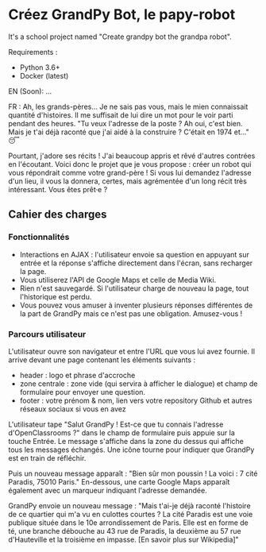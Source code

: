 # Créez GrandPy Bot, le papy-robot

It's a school project named "Create grandpy bot the grandpa robot".

Requirements :
- Python 3.6+
- Docker (latest)

EN (Soon):
...

FR :
Ah, les grands-pères... Je ne sais pas vous, mais le mien connaissait quantité d'histoires.
Il me suffisait de lui dire un mot pour le voir parti pendant des heures. 
"Tu veux l'adresse de la poste ? Ah oui, c'est bien. Mais je t'ai déjà raconté que j'ai aidé à la construire ?
C'était en 1974 et..." 😴

Pourtant, j'adore ses récits ! J'ai beaucoup appris et rêvé d'autres contrées en l'écoutant.
Voici donc le projet que je vous propose : créer un robot qui vous répondrait comme votre grand-père !
Si vous lui demandez l'adresse d'un lieu, il vous la donnera, certes, mais agrémentée d'un long récit très intéressant. Vous êtes prêt·e ?

## Cahier des charges

### Fonctionnalités
- Interactions en AJAX : l'utilisateur envoie sa question en appuyant sur entrée et la réponse s'affiche directement dans l'écran, sans recharger la page.
- Vous utiliserez l'API de Google Maps et celle de Media Wiki.
- Rien n'est sauvegardé. Si l'utilisateur charge de nouveau la page, tout l'historique est perdu.
- Vous pouvez vous amuser à inventer plusieurs réponses différentes de la part de GrandPy mais ce n'est pas une obligation. Amusez-vous !

### Parcours utilisateur
L'utilisateur ouvre son navigateur et entre l'URL que vous lui avez fournie. Il arrive devant une page contenant les éléments suivants :

- header : logo et phrase d'accroche
- zone centrale : zone vide (qui servira à afficher le dialogue) et champ de formulaire pour envoyer une question.
- footer : votre prénom & nom, lien vers votre repository Github et autres réseaux sociaux si vous en avez

L'utilisateur tape "Salut GrandPy ! Est-ce que tu connais l'adresse d'OpenClassrooms ?" dans le champ de formulaire puis appuie sur la touche Entrée. Le message s'affiche dans la zone du dessus qui affiche tous les messages échangés. Une icône tourne pour indiquer que GrandPy est en train de réfléchir.

Puis un nouveau message apparaît : "Bien sûr mon poussin ! La voici : 7 cité Paradis, 75010 Paris." En-dessous, une carte Google Maps apparaît également avec un marqueur indiquant l'adresse demandée.

GrandPy envoie un nouveau message : "Mais t'ai-je déjà raconté l'histoire de ce quartier qui m'a vu en culottes courtes ? La cité Paradis est une voie publique située dans le 10e arrondissement de Paris. Elle est en forme de té, une branche débouche au 43 rue de Paradis, la deuxième au 57 rue d'Hauteville et la troisième en impasse. [En savoir plus sur Wikipedia]"
